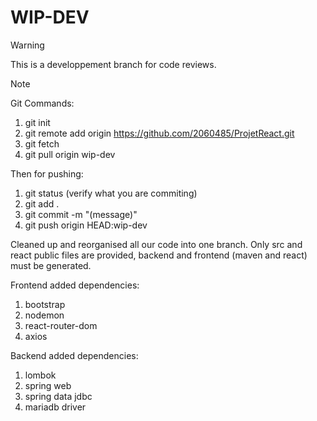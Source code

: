 # WIP-DEV
> [!WARNING] 
> This is a developpement branch for code reviews.

> [!NOTE]
> Git Commands:
> 1. git init
> 2. git remote add origin https://github.com/2060485/ProjetReact.git
> 3. git fetch
> 4. git pull origin wip-dev
>   
> Then for pushing:
> 1. git status (verify what you are commiting)
> 2. git add .
> 3. git commit -m "(message)"
> 4. git push origin HEAD:wip-dev

Cleaned up and reorganised all our code into one branch.
Only src and react public files are provided, backend and frontend (maven and react) must be generated.

Frontend added dependencies:
1. bootstrap
2. nodemon
3. react-router-dom
4. axios

Backend added dependencies:
1. lombok
2. spring web
3. spring data jdbc
4. mariadb driver
